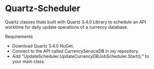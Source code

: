 # Quartz-Scheduler
Quartz classes thats built with Quartz 3.4.0 Library to schedule an API worktime for daily update operations of a currency database.

Requirements
- Download Quartz 3.4.0 NuGet.
- Connect to the API called CurrencyServiceDB in my repository.
- Add "UpdateScheduler.UpdateCurrencyDBJobScheduler.Start();" to your main class.
